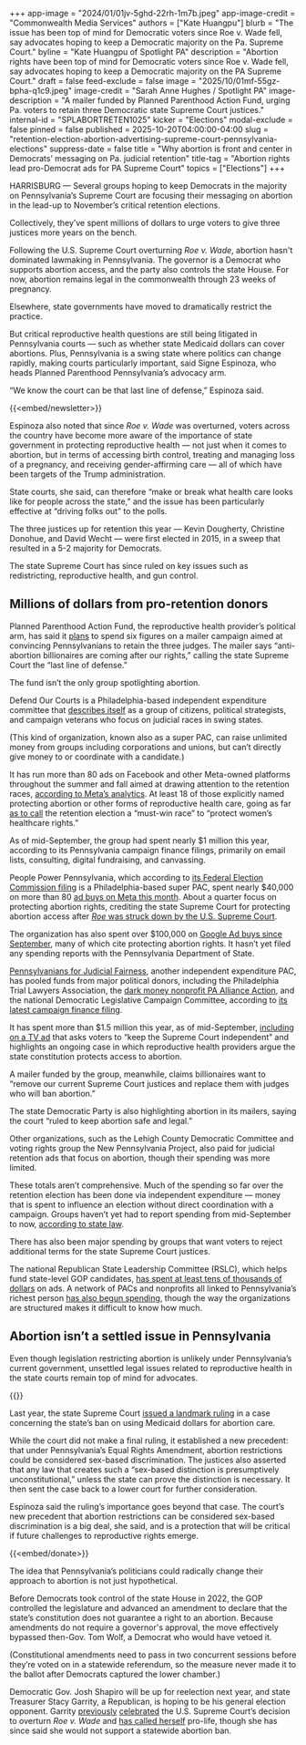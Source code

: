 +++
app-image = "2024/01/01jv-5ghd-22rh-1m7b.jpeg"
app-image-credit = "Commonwealth Media Services"
authors = ["Kate Huangpu"]
blurb = "The issue has been top of mind for Democratic voters since Roe v. Wade fell, say advocates hoping to keep a Democratic majority on the Pa. Supreme Court."
byline = "Kate Huangpu of Spotlight PA"
description = "Abortion rights have been top of mind for Democratic voters since Roe v. Wade fell, say advocates hoping to keep a Democratic majority on the PA Supreme Court."
draft = false
feed-exclude = false
image = "2025/10/01mf-55gz-bpha-q1c9.jpeg"
image-credit = "Sarah Anne Hughes / Spotlight PA"
image-description = "A mailer funded by Planned Parenthood Action Fund, urging Pa. voters to retain three Democratic state Supreme Court justices."
internal-id = "SPLABORTRETEN1025"
kicker = "Elections"
modal-exclude = false
pinned = false
published = 2025-10-20T04:00:00-04:00
slug = "retention-election-abortion-advertising-supreme-court-pennsylvania-elections"
suppress-date = false
title = "Why abortion is front and center in Democrats’ messaging on Pa. judicial retention"
title-tag = "Abortion rights lead pro-Democrat ads for PA Supreme Court"
topics = ["Elections"]
+++

HARRISBURG — Several groups hoping to keep Democrats in the majority on Pennsylvania’s Supreme Court are focusing their messaging on abortion in the lead-up to November’s critical retention elections.

Collectively, they’ve spent millions of dollars to urge voters to give three justices more years on the bench.

Following the U.S. Supreme Court overturning <em>Roe v. Wade</em>, abortion hasn&#39;t dominated lawmaking in Pennsylvania. The governor is a Democrat who supports abortion access, and the party also controls the state House. For now, abortion remains legal in the commonwealth through 23 weeks of pregnancy.

Elsewhere, state governments have moved to dramatically restrict the practice.

But critical reproductive health questions are still being litigated in Pennsylvania courts — such as whether state Medicaid dollars can cover abortions. Plus, Pennsylvania is a swing state where politics can change rapidly, making courts particularly important, said Signe Espinoza, who heads Planned Parenthood Pennsylvania’s advocacy arm.

“We know the court can be that last line of defense,” Espinoza said.

{{<embed/newsletter>}}

Espinoza also noted that since <em>Roe v. Wade </em>was overturned, voters across the country have become more aware of the importance of state government in protecting reproductive health — not just when it comes to abortion, but in terms of accessing birth control, treating and managing loss of a pregnancy, and receiving gender-affirming care — all of which have been targets of the Trump administration.

State courts, she said, can therefore “make or break what health care looks like for people across the state,” and the issue has been particularly effective at “driving folks out” to the polls.

The three justices up for retention this year — Kevin Dougherty, Christine Donohue, and David Wecht —&nbsp;were first elected in 2015, in a sweep that resulted in a 5-2 majority for Democrats.

The state Supreme Court has since ruled on key issues such as redistricting, reproductive health, and gun control.

## Millions of dollars from pro-retention donors

Planned Parenthood Action Fund, the reproductive health provider’s political arm, has said it <a href="https://www.plannedparenthoodaction.org/electoral/pressroom/planned-parenthood-votes-launches-six-figure-mail-campaign-urging-voters-to-retain-pennsylvania-justices-donohue-dougherty-and-wecht">plans</a> to spend six figures on a mailer campaign aimed at convincing Pennsylvanians to retain the three judges. The mailer says “anti-abortion billionaires are coming after our rights,” calling the state Supreme Court the “last line of defense.”

The fund isn’t the only group spotlighting abortion.

Defend Our Courts is a Philadelphia-based independent expenditure committee that <a href="https://defendourcourts.com/about/">describes itself</a> as a group of citizens, political strategists, and campaign veterans who focus on judicial races in swing states.

(This kind of organization, known also as a super PAC, can raise unlimited money from groups including corporations and unions, but can’t directly give money to or coordinate with a candidate.)

It has run more than 80 ads on Facebook and other Meta-owned platforms throughout the summer and fall aimed at drawing attention to the retention races, <a href="https://www.facebook.com/ads/library/?active_status=all&amp;ad_type=political_and_issue_ads&amp;country=US&amp;is_targeted_country=false&amp;media_type=all&amp;search_type=page&amp;view_all_page_id=688002837736217">according to Meta’s analytics</a>. At least 18 of those explicitly named protecting abortion or other forms of reproductive health care, going as far <a href="https://www.facebook.com/ads/library/?id=1122973016611601">as to call</a> the retention election a “must-win race” to “protect women’s healthcare rights.”

As of mid-September, the group had spent nearly $1 million this year, according to its Pennsylvania campaign finance filings, primarily on email lists, consulting, digital fundraising, and canvassing.

People Power Pennsylvania, which according to <a href="https://www.fec.gov/data/committee/C00882381/?tab=about-committee">its Federal Election Commission filing</a> is a Philadelphia-based super PAC, spent nearly $40,000 on more than 80 <a href="https://www.facebook.com/ads/library/?active_status=all&amp;ad_type=political_and_issue_ads&amp;country=US&amp;is_targeted_country=false&amp;media_type=all&amp;search_type=page&amp;view_all_page_id=179433541931012">ad buys on Meta this month</a>. About a quarter focus on protecting abortion rights, crediting the state Supreme Court for protecting abortion access after <a href="https://www.facebook.com/ads/library/?id=1987019608730591"><em>Roe</em> was struck down by the U.S. Supreme Court</a>.

The organization has also spent over $100,000 on <a href="https://adstransparency.google.com/advertiser/AR14015309208400953345?region=US&amp;topic=political&amp;start-date=2025-01-01&amp;end-date=2025-10-17">Google Ad buys since September</a>, many of which cite protecting abortion rights. It hasn’t yet filed any spending reports with the Pennsylvania Department of State.

<a href="https://www.spotlightpa.org/news/2025/09/supreme-court-pennsylvania-retention-ads-tv-judicial-fairness-democrats-republicans-elections/">Pennsylvanians for Judicial Fairness</a>, another independent expenditure PAC, has pooled funds from major political donors, including the Philadelphia Trial Lawyers Association, the <a href="https://projects.propublica.org/nonprofits/organizations/823537729">dark money nonprofit PA Alliance Action</a>, and the national Democratic Legislative Campaign Committee, according to <a href="https://www.campaignfinanceonline.pa.gov/Pages/ShowReport.aspx?ReportID=426959&amp;isStatement=0&amp;is24Hour=0">its latest campaign finance filing</a>.

It has spent more than $1.5 million this year, as of mid-September, <a href="https://www.spotlightpa.org/news/2025/09/supreme-court-pennsylvania-retention-ads-tv-judicial-fairness-democrats-republicans-elections/">including on a TV ad</a> that asks voters to “keep the Supreme Court independent” and highlights an ongoing case in which reproductive health providers argue the state constitution protects access to abortion.

A mailer funded by the group, meanwhile, claims billionaires want to “remove our current Supreme Court justices and replace them with judges who will ban abortion.”

The state Democratic Party is also highlighting abortion in its mailers, saying the court “ruled to keep abortion safe and legal.”

Other organizations, such as the Lehigh County Democratic Committee and voting rights group the New Pennsylvania Project, also paid for judicial retention ads that focus on abortion, though their spending was more limited.

These totals aren’t comprehensive. Much of the spending so far over the retention election has been done via independent expenditure — money that is spent to influence an election without direct coordination with a campaign. Groups haven’t yet had to report spending from mid-September to now, <a href="https://www.pacodeandbulletin.gov/Display/pacode?file=/secure/pacode/data/004/chapter177/s177.3.html&amp;d=reduce">according to state law</a>.

There has also been major spending by groups that want voters to reject additional terms for the state Supreme Court justices.

The national Republican State Leadership Committee (RSLC), which helps fund state-level GOP candidates, <a href="https://www.spotlightpa.org/news/2025/09/pennsylvania-supreme-court-retention-election-republican-campaign-election/">has spent at least tens of thousands of dollars</a> on ads. A network of PACs and nonprofits all linked to Pennsylvania’s richest person <a href="https://www.spotlightpa.org/news/2025/09/supreme-court-pennsylvania-campaign-finance-november-election-aclu-democratic-yass-elections/">has also begun spending</a>, though the way the organizations are structured makes it difficult to know how much.

## Abortion isn’t a settled issue in Pennsylvania

Even though legislation restricting abortion is unlikely under Pennsylvania’s current government, unsettled legal issues related to reproductive health in the state courts remain top of mind for advocates.

{{<picture src="2024/01/01jv-5ghd-22rh-1m7b.jpeg" description="Officials and members of Planned Parenthood at a 2022 press conference about the overturning of Roe v. Wade." caption="Officials and members of Planned Parenthood at a 2022 press conference about the overturning of Roe v. Wade." credit="Commonwealth Media Services">}}

Last year, the state Supreme Court <a href="https://statecourtreport.org/sites/default/files/2024-01/allegheny-rhc-v-pa-dhs-pa-supreme-court-01.29.2024.pdf">issued a landmark ruling</a> in a case concerning the state’s ban on using Medicaid dollars for abortion care.

While the court did not make a final ruling, it established a new precedent: that under Pennsylvania’s Equal Rights Amendment, abortion restrictions could be considered sex-based discrimination. The justices also asserted that any law that creates such a “sex-based distinction is presumptively unconstitutional,” unless the state can prove the distinction is necessary. It then sent the case back to a lower court for further consideration.

Espinoza said the ruling’s importance goes beyond that case. The court’s new precedent that abortion restrictions can be considered sex-based discrimination is a big deal, she said, and is a protection that will be critical if future challenges to reproductive rights emerge.

{{<embed/donate>}}

The idea that Pennsylvania’s politicians could radically change their approach to abortion is not just hypothetical.

Before Democrats took control of the state House in 2022, the GOP controlled the legislature and advanced an amendment to declare that the state’s constitution does not guarantee a right to an abortion. Because amendments do not require a governor&#39;s approval, the move effectively bypassed then-Gov. Tom Wolf, a Democrat who would have vetoed it.

(Constitutional amendments need to pass in two concurrent sessions before they’re voted on in a statewide referendum, so the measure never made it to the ballot after Democrats captured the lower chamber.)

Democratic Gov. Josh Shapiro will be up for reelection next year, and state Treasurer Stacy Garrity, a Republican, is hoping to be his general election opponent. Garrity <a href="https://www.facebook.com/GarrityForPA/posts/pfbid02ryrBU9upyCGeZqQtn8cPMsaCDb4ESp4BKCk44cbMNEz6UjfGQrrp9faaUb33TKW2l?rdid=Y5CoHbQOEya2EyHV">previously</a> <a href="https://x.com/GarrityForPA/status/1541873827977781248">celebrated</a> the U.S. Supreme Court’s decision to overturn <em>Roe v. Wade</em> and <a href="https://www.politico.com/news/2025/09/11/establishment-gop-pick-in-pa-gov-race-looks-to-pivot-from-her-anti-abortion-past-00556345">has called herself</a> pro-life, though she has since said she would not support a statewide abortion ban.

